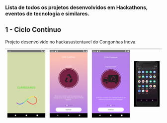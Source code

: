 ### Lista de todos os projetos desenvolvidos em Hackathons, eventos de tecnologia e similares.

## 1 - Ciclo Contínuo
Projeto desenvolvido no hackasustentavel do Congonhas Inova.

![](ciclocontinuo/demonstracao/Screenshot_0.png)  |  ![](ciclocontinuo/demonstracao/Screenshot_2.png) |  ![](ciclocontinuo/demonstracao/Screenshot_3.png)  |  ![](ciclocontinuo/demonstracao/demo.gif)  |
:---------------:|:----------------:|:-----------------:|:-----------------:|

